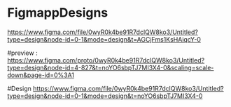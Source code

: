 # FigmappDesigns


https://www.figma.com/file/0wyR0k4be91R7dclQW8ko3/Untitled?type=design&node-id=0-1&mode=design&t=AGCjFms1KsHAiqcY-0


#preview : https://www.figma.com/proto/0wyR0k4be91R7dclQW8ko3/Untitled?type=design&node-id=4-827&t=noYO6sbpTJ7MI3X4-0&scaling=scale-down&page-id=0%3A1

#Design https://www.figma.com/file/0wyR0k4be91R7dclQW8ko3/Untitled?type=design&node-id=0-1&mode=design&t=noYO6sbpTJ7MI3X4-0
